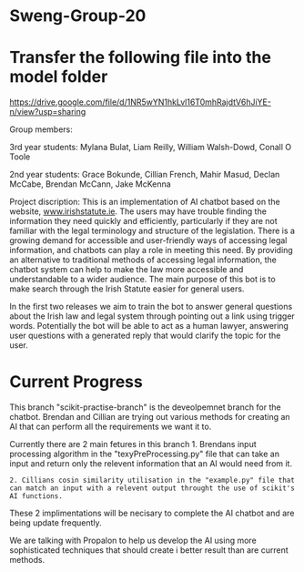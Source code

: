 # Sweng-Group-20

# Transfer the following file into the model folder
https://drive.google.com/file/d/1NR5wYN1hkLvl16T0mhRajdtV6hJiYE-n/view?usp=sharing

Group members:

3rd year students:
Mylana Bulat,
Liam Reilly,
William Walsh-Dowd, 
Conall O Toole

2nd year students:
Grace Bokunde,
Cillian French,
Mahir Masud,
Declan McCabe,
Brendan McCann,
Jake McKenna

Project discription:
This is an implementation of AI chatbot based on the website, www.irishstatute.ie.  The users may have trouble finding the information they need quickly and efficiently, particularly if they are not familiar with the legal terminology and structure of the legislation.
There is a growing demand for accessible and user-friendly ways of accessing legal information, and chatbots can play a role in meeting this need. By providing an alternative to traditional methods of accessing legal information, the chatbot system can help to make the law more accessible and understandable to a wider audience. The main purpose of this bot is to make search through the Irish Statute easier for general users.

In the first two releases we aim to train the bot to answer general questions about the Irish law and legal system through pointing out a link using trigger words. 
Potentially the bot will be able to act as a human lawyer, answering user questions with a generated reply that would clarify the topic for the user. 

# Current Progress

This branch "scikit-practise-branch" is the deveolpemnet branch for the chatbot. Brendan and Cillian are trying out various methods for creating an AI that can perform all the requirements we want it to.

Currently there are 2 main fetures in this branch
    1. Brendans input processing algorithm in the "texyPreProcessing.py" file that can take an input and return only the relevent information that an AI would need from it.

    2. Cillians cosin similarity utilisation in the "example.py" file that can match an input with a relevent output throught the use of scikit's AI functions.

These 2 implimentations will be necisary to complete the AI chatbot and are being update frequently.

We are talking with Propalon to help us develop the AI using more sophisticated techniques that should create i better result than are current methods.